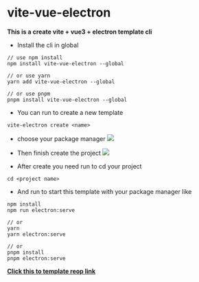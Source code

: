 # vite-vue-electron

**This is a create vite + vue3 + electron template cli**

- Install the cli in global
```
// use npm install
npm install vite-vue-electron --global

// or use yarn
yarn add vite-vue-electron --global

// or use pnpm
pnpm install vite-vue-electron --global
```

- You can run to create a new template
```
vite-electron create <name>
```

- choose your package manager
![](https://vkceyugu.cdn.bspapp.com/VKCEYUGU-0956b3c3-b4ed-405b-812d-b6b32dfbc322/c260daa6-89e5-4486-8e81-72daa52eae25.png)

- Then finish create the project
![](https://vkceyugu.cdn.bspapp.com/VKCEYUGU-0956b3c3-b4ed-405b-812d-b6b32dfbc322/bafa07b6-7cd8-4f25-b12f-7c8e224d3780.png)

- After create you need run to cd your project
```
cd <project name>
```

- And run to start this template with your package manager like
```
npm install
npm run electron:serve

// or
yarn 
yarn electron:serve

// or
pnpm install
pnpm electron:serve
```

[**Click this to template reop link**](https://github.com/tonylu110/vite-vue-electron.git)